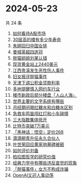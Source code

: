 # 2024-05-23

共 24 条

<!-- BEGIN ZHIHUSEARCH -->
<!-- 最后更新时间 Thu May 23 2024 16:13:58 GMT+0800 (China Standard Time) -->
1. [如何看待A股市场](https://www.zhihu.com/search?q=如何看待A股市场)
1. [30层高的楼有多少年寿命](https://www.zhihu.com/search?q=30层高的楼有多少年寿命)
1. [朱婷回归中国女排](https://www.zhihu.com/search?q=朱婷回归中国女排)
1. [曼城英超四连冠](https://www.zhihu.com/search?q=曼城英超四连冠)
1. [胖猫姐姐刘某认错](https://www.zhihu.com/search?q=胖猫姐姐刘某认错)
1. [现货黄金站上2440美元](https://www.zhihu.com/search?q=现货黄金站上2440美元)
1. [江西贵溪发生恶性伤人事件](https://www.zhihu.com/search?q=江西贵溪发生恶性伤人事件)
1. [妇女报评胖猫事件](https://www.zhihu.com/search?q=妇女报评胖猫事件)
1. [天津下调公积金贷款利率](https://www.zhihu.com/search?q=天津下调公积金贷款利率)
1. [多地提醒慎入网约车行业](https://www.zhihu.com/search?q=多地提醒慎入网约车行业)
1. [楼市新政后部分楼盘「人山人海」](https://www.zhihu.com/search?q=楼市新政后部分楼盘「人山人海」)
1. [世界主要的文字系统有哪些](https://www.zhihu.com/search?q=世界主要的文字系统有哪些)
1. [月经期间喝红糖水和白糖水区别](https://www.zhihu.com/search?q=月经期间喝红糖水和白糖水区别)
1. [急救车鸣笛闯红灯和小车碰撞](https://www.zhihu.com/search?q=急救车鸣笛闯红灯和小车碰撞)
1. [三大指数集体低开](https://www.zhihu.com/search?q=三大指数集体低开)
1. [比特币突破7万美元](https://www.zhihu.com/search?q=比特币突破7万美元)
1. [「黑神话：悟空」定价268](https://www.zhihu.com/search?q=「黑神话：悟空」定价268)
1. [滴滴柳青升任永久合伙人](https://www.zhihu.com/search?q=滴滴柳青升任永久合伙人)
1. [叶世荣回应黄家驹墓碑被砸](https://www.zhihu.com/search?q=叶世荣回应黄家驹墓碑被砸)
1. [如何评价刘备](https://www.zhihu.com/search?q=如何评价刘备)
1. [柏拉图哲学的研究价值](https://www.zhihu.com/search?q=柏拉图哲学的研究价值)
1. [经典力学中有哪些违反直觉的现象](https://www.zhihu.com/search?q=经典力学中有哪些违反直觉的现象)
1. [「胖猫事件」女方不构成诈骗](https://www.zhihu.com/search?q=「胖猫事件」女方不构成诈骗)
1. [OpenAI又迎人事动荡](https://www.zhihu.com/search?q=OpenAI又迎人事动荡)
<!-- END ZHIHUSEARCH -->
